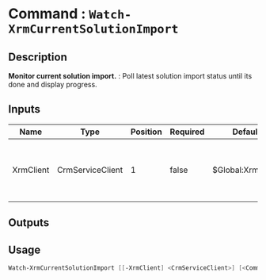 ﻿# Command : `Watch-XrmCurrentSolutionImport` 

## Description

**Monitor current solution import.** : Poll latest solution import status until its done and display progress.

## Inputs

Name|Type|Position|Required|Default|Description
----|----|--------|--------|-------|-----------
XrmClient|CrmServiceClient|1|false|$Global:XrmClient|Xrm connector initialized to target instance. Use latest one by default. (CrmServiceClient)

## Outputs

## Usage

```Powershell 
Watch-XrmCurrentSolutionImport [[-XrmClient] <CrmServiceClient>] [<CommonParameters>]
``` 


